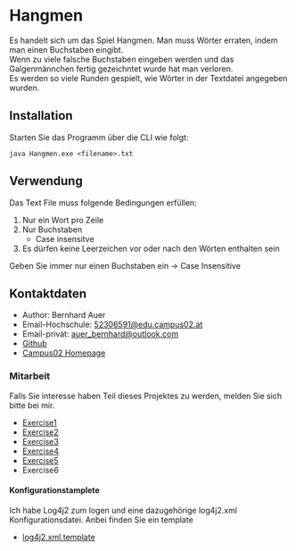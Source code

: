 # Hangmen
Es handelt sich um das Spiel Hangmen. Man muss Wörter erraten, indem man einen Buchstaben eingibt.\
Wenn zu viele falsche Buchstaben eingeben werden und das Galgenmännchen fertig gezeichntet wurde hat man verloren.\
Es werden so viele Runden gespielt, wie Wörter in der Textdatei angegeben wurden.

## Installation

Starten Sie das Programm über die CLI wie folgt: 

`java Hangmen.exe <filename>.txt`

## Verwendung

Das Text File muss folgende Bedingungen erfüllen:

1. Nur ein Wort pro Zeile
2. Nur Buchstaben
    - Case insensitve
3. Es dürfen keine Leerzeichen vor oder nach den Wörten enthalten sein

Geben Sie immer nur einen Buchstaben ein -> Case Insensitive

## Kontaktdaten

- Author: Bernhard Auer
- Email-Hochschule: 52306591@edu.campus02.at
- Email-privat: auer_bernhard@outlook.com
- [Github](https://github.com/berniauer)
- [Campus02 Homepage](https://www.campus02.at/)

### Mitarbeit

Falls Sie interesse haben Teil dieses Projektes zu werden, melden Sie sich bitte bei mir.

  - [Exercise1](exercise1.md)
  - [Exercise2](exercise2.md)
  - [Exercise3](exercise3.md)
  - [Exercise4](exercise4.md)
  - [Exercise5](exercise5.md)
  - Exercise6

#### Konfigurationstamplete

Ich habe Log4j2 zum logen und eine dazugehörige log4j2.xml Konfigurationsdatei.
Anbei finden Sie ein template

 - [log4j2.xml.template](log4j2.xml.template)
  

